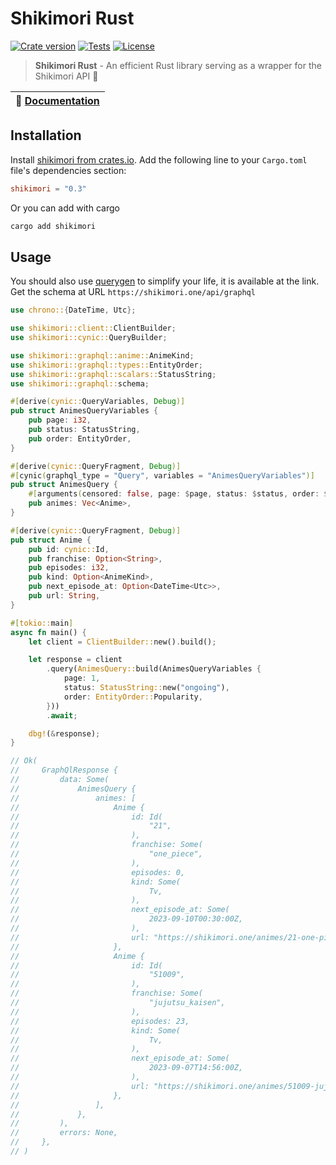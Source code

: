 # Shikimori Rust

<a href="https://crates.io/crates/shikimori"><img src="https://img.shields.io/crates/v/shikimori?style=flat-square&logo=rust" alt="Crate version"></a>
<a href="https://github.com/negezor/shikimori-rust/actions/workflows/main.yml"><img src="https://img.shields.io/github/actions/workflow/status/negezor/shikimori-rust/main.yml?style=flat-square&logo=github&label=Tests" alt="Tests"></a>
<a href="https://github.com/negezor/shikimori-rust/blob/main/LICENSE"><img src="https://img.shields.io/badge/license-MIT-informational?style=flat-square" alt="License"></a>

> **Shikimori Rust** - An efficient Rust library serving as a wrapper for the Shikimori API 🦾

| 📖 [Documentation](https://docs.rs/shikimori)  |
| ------------------------------------------ |

## Installation

Install [shikimori from crates.io](https://crates.io/crates/shikimori). Add the following line to your `Cargo.toml` file's dependencies section:

```toml
shikimori = "0.3"
```

Or you can add with cargo

```sh
cargo add shikimori
```

## Usage

You should also use [querygen](https://generator.cynic-rs.dev) to simplify your life, it is available at the link. Get the schema at URL `https://shikimori.one/api/graphql`

```rs
use chrono::{DateTime, Utc};

use shikimori::client::ClientBuilder;
use shikimori::cynic::QueryBuilder;

use shikimori::graphql::anime::AnimeKind;
use shikimori::graphql::types::EntityOrder;
use shikimori::graphql::scalars::StatusString;
use shikimori::graphql::schema;

#[derive(cynic::QueryVariables, Debug)]
pub struct AnimesQueryVariables {
    pub page: i32,
    pub status: StatusString,
    pub order: EntityOrder,
}

#[derive(cynic::QueryFragment, Debug)]
#[cynic(graphql_type = "Query", variables = "AnimesQueryVariables")]
pub struct AnimesQuery {
    #[arguments(censored: false, page: $page, status: $status, order: $order)]
    pub animes: Vec<Anime>,
}

#[derive(cynic::QueryFragment, Debug)]
pub struct Anime {
    pub id: cynic::Id,
    pub franchise: Option<String>,
    pub episodes: i32,
    pub kind: Option<AnimeKind>,
    pub next_episode_at: Option<DateTime<Utc>>,
    pub url: String,
}

#[tokio::main]
async fn main() {
    let client = ClientBuilder::new().build();

    let response = client
        .query(AnimesQuery::build(AnimesQueryVariables {
            page: 1,
            status: StatusString::new("ongoing"),
            order: EntityOrder::Popularity,
        }))
        .await;

    dbg!(&response);
}

// Ok(
//     GraphQlResponse {
//         data: Some(
//             AnimesQuery {
//                 animes: [
//                     Anime {
//                         id: Id(
//                             "21",
//                         ),
//                         franchise: Some(
//                             "one_piece",
//                         ),
//                         episodes: 0,
//                         kind: Some(
//                             Tv,
//                         ),
//                         next_episode_at: Some(
//                             2023-09-10T00:30:00Z,
//                         ),
//                         url: "https://shikimori.one/animes/21-one-piece",
//                     },
//                     Anime {
//                         id: Id(
//                             "51009",
//                         ),
//                         franchise: Some(
//                             "jujutsu_kaisen",
//                         ),
//                         episodes: 23,
//                         kind: Some(
//                             Tv,
//                         ),
//                         next_episode_at: Some(
//                             2023-09-07T14:56:00Z,
//                         ),
//                         url: "https://shikimori.one/animes/51009-jujutsu-kaisen-2nd-season",
//                     },
//                 ],
//             },
//         ),
//         errors: None,
//     },
// )
```
